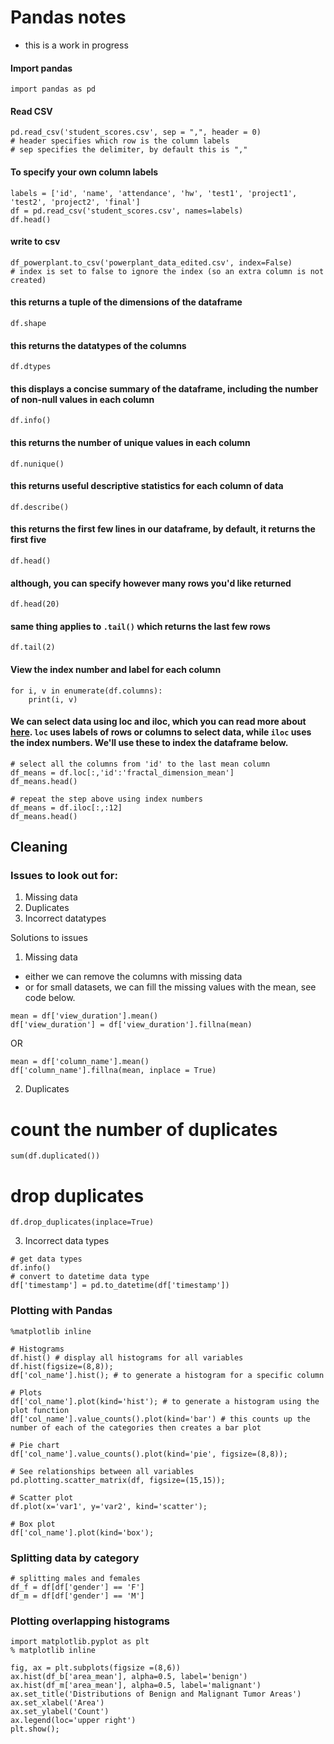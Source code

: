 # Pandas notes

* this is a work in progress

#### Import pandas 
    import pandas as pd

#### Read CSV
```
pd.read_csv('student_scores.csv', sep = ",", header = 0)
# header specifies which row is the column labels
# sep specifies the delimiter, by default this is ","
```

#### To specify your own column labels 
```
labels = ['id', 'name', 'attendance', 'hw', 'test1', 'project1', 'test2', 'project2', 'final']
df = pd.read_csv('student_scores.csv', names=labels)
df.head()
```
#### write to csv
```
df_powerplant.to_csv('powerplant_data_edited.csv', index=False)    
# index is set to false to ignore the index (so an extra column is not created)
```

#### this returns a tuple of the dimensions of the dataframe
    df.shape
    
#### this returns the datatypes of the columns
    df.dtypes

#### this displays a concise summary of the dataframe, including the number of non-null values in each column
    df.info()

#### this returns the number of unique values in each column
    df.nunique()

#### this returns useful descriptive statistics for each column of data
    df.describe()

#### this returns the first few lines in our dataframe, by default, it returns the first five
    df.head()

#### although, you can specify however many rows you'd like returned
    df.head(20)

#### same thing applies to `.tail()` which returns the last few rows
    df.tail(2)

#### View the index number and label for each column
```
for i, v in enumerate(df.columns):
    print(i, v)
```

#### We can select data using loc and iloc, which you can read more about [here](https://pandas.pydata.org/pandas-docs/stable/user_guide/indexing.html). `loc` uses labels of rows or columns to select data, while `iloc` uses the index numbers. We'll use these to index the dataframe below.
```
# select all the columns from 'id' to the last mean column
df_means = df.loc[:,'id':'fractal_dimension_mean']
df_means.head()
```

```
# repeat the step above using index numbers
df_means = df.iloc[:,:12]
df_means.head()
```

## Cleaning

### Issues to look out for:

1. Missing data
2. Duplicates 
3. Incorrect datatypes

Solutions to issues

1. Missing data 

- either we can remove the columns with missing data 
- or for small datasets, we can fill the missing values with the mean, see code below.
```
mean = df['view_duration'].mean()
df['view_duration'] = df['view_duration'].fillna(mean)
```

OR 

```
mean = df['column_name'].mean()
df['column_name'].fillna(mean, inplace = True)
```

2. Duplicates
# count the number of duplicates
    sum(df.duplicated())
# drop duplicates
    df.drop_duplicates(inplace=True)
    
3. Incorrect data types
```
# get data types
df.info()
# convert to datetime data type
df['timestamp'] = pd.to_datetime(df['timestamp'])
```
### Plotting with Pandas

```
%matplotlib inline

# Histograms
df.hist() # display all histograms for all variables
df.hist(figsize=(8,8));
df['col_name'].hist(); # to generate a histogram for a specific column

# Plots
df['col_name'].plot(kind='hist'); # to generate a histogram using the plot function
df['col_name'].value_counts().plot(kind='bar') # this counts up the number of each of the categories then creates a bar plot

# Pie chart
df['col_name'].value_counts().plot(kind='pie', figsize=(8,8));

# See relationships between all variables
pd.plotting.scatter_matrix(df, figsize=(15,15));

# Scatter plot
df.plot(x='var1', y='var2', kind='scatter');

# Box plot
df['col_name'].plot(kind='box');
```

### Splitting data by category

```
# splitting males and females
df_f = df[df['gender'] == 'F']
df_m = df[df['gender'] == 'M']
```

### Plotting overlapping histograms 
```
import matplotlib.pyplot as plt
% matplotlib inline

fig, ax = plt.subplots(figsize =(8,6))
ax.hist(df_b['area_mean'], alpha=0.5, label='benign')
ax.hist(df_m['area_mean'], alpha=0.5, label='malignant')
ax.set_title('Distributions of Benign and Malignant Tumor Areas')
ax.set_xlabel('Area')
ax.set_ylabel('Count')
ax.legend(loc='upper right')
plt.show();
```
